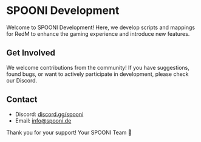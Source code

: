 # SPOONI Development

Welcome to SPOONI Development! Here, we develop scripts and mappings for RedM to enhance the gaming experience and introduce new features.

## Get Involved

We welcome contributions from the community! If you have suggestions, found bugs, or want to actively participate in development, please check our Discord.

## Contact

- Discord: [discord.gg/spooni](https://discord.gg/spooni)
- Email: [info@spooni.de](info@spooni.de)

Thank you for your support!
Your SPOONI Team 🧡

